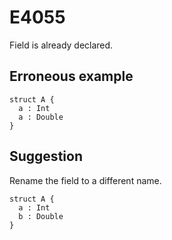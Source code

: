 # E4055

Field is already declared.

## Erroneous example

```moonbit
struct A {
  a : Int
  a : Double
}
```

## Suggestion

Rename the field to a different name.

```moonbit
struct A {
  a : Int
  b : Double
}
```
